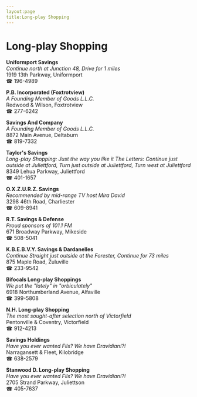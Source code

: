 ```yaml
---
layout:page
title:Long-play Shopping
---
```

# Long-play Shopping

**Uniformport Savings**  
_Continue north at Junction 48, Drive for 1 miles_  
1919 13th Parkway, Uniformport  
☎ 196-4989



**P.B. Incorporated (Foxtrotview)**  
_A Founding Member of Goods L.L.C._  
Redwood & Wilson, Foxtrotview  
☎ 277-6242



**Savings And Company**  
_A Founding Member of Goods L.L.C._  
8872 Main Avenue, Deltaburn  
☎ 819-7332



**Taylor's Savings**  
_Long-play Shopping: Just the way you like it 
The Letters: Continue just outside at Juliettford, Turn just outside at Juliettford, Turn west at Juliettford_  
8349 Lehua Parkway, Juliettford  
☎ 401-1657



**O.X.Z.U.R.Z. Savings**  
_Recommended by mid-range TV host Mira David_  
3298 46th Road, Charliester  
☎ 609-8941



**R.T. Savings & Defense**  
_Proud sponsors of 101.1 FM_  
671 Broadway Parkway, Mikeside  
☎ 508-5041



**K.B.E.B.V.Y. Savings & Dardanelles**  
_Continue Straight just outside at the Forester, Continue for 73 miles_  
875 Maple Road, Zuluville  
☎ 233-9542



**Bifocals Long-play Shoppings**  
_We put the "lately" in "orbiculately"_  
6918 Northumberland Avenue, Alfaville  
☎ 399-5808



**N.H. Long-play Shopping**  
_The most sought-after selection north of Victorfield_  
Pentonville & Coventry, Victorfield  
☎ 912-4213



**Savings Holdings**  
_Have you ever wanted Fils? We have Dravidian!?!_  
Narragansett & Fleet, Kilobridge  
☎ 638-2579



**Stanwood D. Long-play Shopping**  
_Have you ever wanted Fils? We have Dravidian!?!_  
2705 Strand Parkway, Juliettson  
☎ 405-7637



